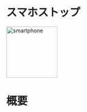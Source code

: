 # スマホストップ
<img width="135" alt="smartphone" src="https://user-images.githubusercontent.com/66397379/211450179-5e8bd4d8-e814-4a52-b39c-56fd6911f238.png">

# 概要
